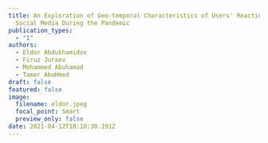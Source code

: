 ```yaml
---
title: An Exploration of Geo-temporal Characteristics of Users' Reactions on
  Social Media During the Pandemic
publication_types:
  - "1"
authors:
  - Eldor Abdukhamidov
  - Firuz Juraev
  - Mohammed Abuhamad
  - Tamer AbuHmed
draft: false
featured: false
image:
  filename: eldor.jpeg
  focal_point: Smart
  preview_only: false
date: 2021-04-12T18:10:30.191Z
---
```

